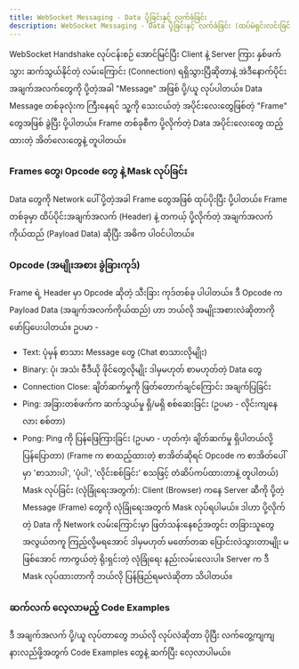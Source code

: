 ```yaml
---
title: WebSocket Messaging - Data ပို့ခြင်းနှင့် လက်ခံခြင်း
description: WebSocket Messaging - Data ပို့ခြင်းနှင့် လက်ခံခြင်း (ထပ်မံရှင်းလင်းခြင်း)
---
```


WebSocket Handshake လုပ်ငန်းစဉ် အောင်မြင်ပြီး Client နဲ့ Server ကြား နှစ်ဖက်သွား ဆက်သွယ်နိုင်တဲ့ လမ်းကြောင်း (Connection) ရရှိသွားပြီဆိုတာနဲ့ အဲဒီနောက်ပိုင်း အချက်အလက်တွေကို ပို့တဲ့အခါ "Message" အဖြစ် ပို့/ယူ လုပ်ပါတယ်။ Data Message တစ်ခုလုံးက ကြီးနေရင် သူ့ကို သေးငယ်တဲ့ အပိုင်းလေးတွေဖြစ်တဲ့ "Frame" တွေအဖြစ် ခွဲပြီး ပို့ပါတယ်။ Frame တစ်ခုစီက ပို့လိုက်တဲ့ Data အပိုင်းလေးတွေ ထည့်ထားတဲ့ အိတ်လေးတွေနဲ့ တူပါတယ်။

### Frames တွေ၊ Opcode တွေ နဲ့ Mask လုပ်ခြင်း

Data တွေကို Network ပေါ် ပို့တဲ့အခါ Frame တွေအဖြစ် ထုပ်ပိုးပြီး ပို့ပါတယ်။ Frame တစ်ခုမှာ ထိပ်ပိုင်းအချက်အလက် (Header) နဲ့ တကယ့် ပို့လိုက်တဲ့ အချက်အလက်ကိုယ်ထည် (Payload Data) ဆိုပြီး အဓိက ပါဝင်ပါတယ်။

### Opcode (အမျိုးအစား ခွဲခြားကုဒ်)

Frame ရဲ့ Header မှာ Opcode ဆိုတဲ့ သီးခြား ကုဒ်တစ်ခု ပါပါတယ်။ ဒီ Opcode က Payload Data (အချက်အလက်ကိုယ်ထည်) ဟာ ဘယ်လို အမျိုးအစားလဲဆိုတာကို ဖော်ပြပေးပါတယ်။ ဥပမာ -

- Text: ပုံမှန် စာသား Message တွေ (Chat စာသားလိုမျိုး)
- Binary: ပုံ၊ အသံ၊ ဗီဒီယို ဖိုင်တွေလိုမျိုး ဒါမှမဟုတ် စာမဟုတ်တဲ့ Data တွေ
- Connection Close: ချိတ်ဆက်မှုကို ဖြတ်တောက်ချင်ကြောင်း အချက်ပြခြင်း
- Ping: အခြားတစ်ဖက်က ဆက်သွယ်မှု ရှိ/မရှိ စစ်ဆေးခြင်း (ဥပမာ - လိုင်းကျနေလား စစ်တာ)
- Pong: Ping ကို ပြန်ဖြေကြားခြင်း (ဥပမာ - ဟုတ်ကဲ့၊ ချိတ်ဆက်မှု ရှိပါတယ်လို့ ပြန်ပြောတာ) (Frame က စာထည့်ထားတဲ့ စာအိတ်ဆိုရင် Opcode က စာအိတ်ပေါ်မှာ 'စာသားပါ', 'ပုံပါ', 'လိုင်းစစ်ခြင်း' စသဖြင့် တံဆိပ်ကပ်ထားတာနဲ့ တူပါတယ်)
  Mask လုပ်ခြင်း (လုံခြုံရေးအတွက်): Client (Browser) ကနေ Server ဆီကို ပို့တဲ့ Message (Frame) တွေကို လုံခြုံရေးအတွက် Mask လုပ်ရပါမယ်။ ဒါဟာ ပို့လိုက်တဲ့ Data ကို Network လမ်းကြောင်းမှာ ဖြတ်သန်းနေစဉ်အတွင်း တခြားသူတွေ အလွယ်တကူ ကြည့်လို့မရအောင် ဒါမှမဟုတ် မတော်တဆ ပြောင်းလဲသွားတာမျိုး မဖြစ်အောင် ကာကွယ်တဲ့ ရိုးရှင်းတဲ့ လုံခြုံရေး နည်းလမ်းလေးပါ။ Server က ဒီ Mask လုပ်ထားတာကို ဘယ်လို ပြန်ဖြည်ရမလဲဆိုတာ သိပါတယ်။

### ဆက်လက် လေ့လာမည့် Code Examples

ဒီ အချက်အလက် ပို့/ယူ လုပ်တာတွေ ဘယ်လို လုပ်လဲဆိုတာ ပိုပြီး လက်တွေ့ကျကျ နားလည်ဖို့အတွက် Code Examples တွေနဲ့ ဆက်ပြီး လေ့လာပါမယ်။
